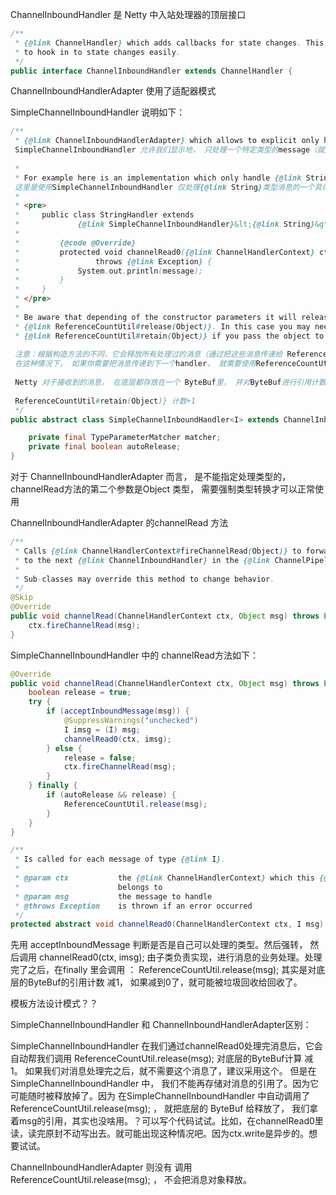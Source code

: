 



ChannelInboundHandler  是 Netty 中入站处理器的顶层接口

```java
/**
 * {@link ChannelHandler} which adds callbacks for state changes. This allows the user
 * to hook in to state changes easily.
 */
public interface ChannelInboundHandler extends ChannelHandler {
```





ChannelInboundHandlerAdapter  使用了适配器模式



SimpleChannelInboundHandler 说明如下：

```java
/**
 * {@link ChannelInboundHandlerAdapter} which allows to explicit only handle a specific type of messages.
 SimpleChannelInboundHandler 允许我们显示地， 只处理一个特定类型的message（就是泛型里指定的类型）
 
 *
 * For example here is an implementation which only handle {@link String} messages.
 这里是使用SimpleChannelInboundHandler 仅处理{@link String}类型消息的一个具体实现
 *
 * <pre>
 *     public class StringHandler extends
 *             {@link SimpleChannelInboundHandler}&lt;{@link String}&gt; {
 *
 *         {@code @Override}
 *         protected void channelRead0({@link ChannelHandlerContext} ctx, {@link String} message)
 *                 throws {@link Exception} {
 *             System.out.println(message);
 *         }
 *     }
 * </pre>
 *
 * Be aware that depending of the constructor parameters it will release all handled messages by passing them to
 * {@link ReferenceCountUtil#release(Object)}. In this case you may need to use
 * {@link ReferenceCountUtil#retain(Object)} if you pass the object to the next handler in the {@link ChannelPipeline}.
 
 注意：根据构造方法的不同，它会释放所有处理过的消息（通过把这些消息传递给 ReferenceCountUtil#release(Object) 方法）
 在这种情况下， 如果你需要把消息传递到下一个handler， 就需要使用ReferenceCountUtil#retain(Object)
 
 Netty 对于接收到的消息， 在底层都存放在一个 ByteBuf里， 并对ByteBuf进行引用计数；然后根据引用计数， 判断当前是否还有对象在引用它，是否要释放回收ByteBuf。
 
 ReferenceCountUtil#retain(Object)} 计数+1
 */
public abstract class SimpleChannelInboundHandler<I> extends ChannelInboundHandlerAdapter {

    private final TypeParameterMatcher matcher;
    private final boolean autoRelease;
}
```



对于 ChannelInboundHandlerAdapter 而言， 是不能指定处理类型的， channelRead方法的第二个参数是Object 类型， 需要强制类型转换才可以正常使用

ChannelInboundHandlerAdapter 的channelRead 方法

```java
/**
 * Calls {@link ChannelHandlerContext#fireChannelRead(Object)} to forward
 * to the next {@link ChannelInboundHandler} in the {@link ChannelPipeline}.
 *
 * Sub-classes may override this method to change behavior.
 */
@Skip
@Override
public void channelRead(ChannelHandlerContext ctx, Object msg) throws Exception {
    ctx.fireChannelRead(msg);
}
```





SimpleChannelInboundHandler 中的 channelRead方法如下：

```java
@Override
public void channelRead(ChannelHandlerContext ctx, Object msg) throws Exception {
    boolean release = true;
    try {
        if (acceptInboundMessage(msg)) {
            @SuppressWarnings("unchecked")
            I imsg = (I) msg;
            channelRead0(ctx, imsg);
        } else {
            release = false;
            ctx.fireChannelRead(msg);
        }
    } finally {
        if (autoRelease && release) {
            ReferenceCountUtil.release(msg);
        }
    }
}

/**
 * Is called for each message of type {@link I}.
 *
 * @param ctx           the {@link ChannelHandlerContext} which this {@link SimpleChannelInboundHandler}
 *                      belongs to
 * @param msg           the message to handle
 * @throws Exception    is thrown if an error occurred
 */
protected abstract void channelRead0(ChannelHandlerContext ctx, I msg) throws Exception;
```



先用 acceptInboundMessage  判断是否是自己可以处理的类型。然后强转， 然后调用    channelRead0(ctx, imsg);   由子类负责实现，进行消息的业务处理。处理完了之后，在finally 里会调用 ：  ReferenceCountUtil.release(msg);  其实是对底层的ByteBuf的引用计数  减1， 如果减到0了，就可能被垃圾回收给回收了。

模板方法设计模式？？



SimpleChannelInboundHandler 和 ChannelInboundHandlerAdapter区别：

SimpleChannelInboundHandler 在我们通过channelRead0处理完消息后，它会自动帮我们调用  ReferenceCountUtil.release(msg); 对底层的ByteBuf计算 减1。  如果我们对消息处理完之后，就不需要这个消息了，建议采用这个。 但是在SimpleChannelInboundHandler 中， 我们不能再存储对消息的引用了。因为它可能随时被释放掉了。因为 在SimpleChannelInboundHandler 中自动调用了  ReferenceCountUtil.release(msg); ， 就把底层的 ByteBuf 给释放了， 我们拿着msg的引用，其实也没啥用。？可以写个代码试试。比如，在channelRead0里读，读完原封不动写出去。就可能出现这种情况吧。因为ctx.write是异步的。想要试试。

ChannelInboundHandlerAdapter 则没有  调用 ReferenceCountUtil.release(msg); ， 不会把消息对象释放。

